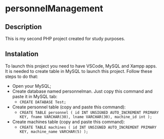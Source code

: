 # personnelManagement

## Description
This is my second PHP project created for study purposes. 

## Instalation
To launch this project you need to have VSCode, MySQL and Xampp apps.
It is needed to create table in MySQL to launch this project. Follow these steps to do that:
* Open your MySQL;
* Create database named personnelman. Just copy this command and paste it in MySQL tab:
  * `CREATE DATABASE Test;`
* Create personnel table (copy and paste this command):
  * `CREATE TABLE personnel (
id INT UNSIGNED AUTO_INCREMENT PRIMARY KEY,
fname VARCHAR(30),
lname VARCHAR(30),
machine_id int
);`
* Create machines table  (copy and paste this command):
  * `CREATE TABLE machines (
id INT UNSIGNED AUTO_INCREMENT PRIMARY KEY,
machine_name VARCHAR(5)
);`
